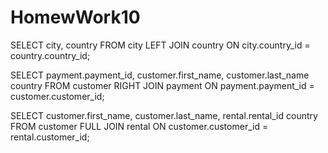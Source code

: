 # HomewWork10


SELECT city, country FROM city LEFT JOIN country ON city.country_id = country.country_id;


SELECT payment.payment_id, customer.first_name, customer.last_name country FROM customer RIGHT JOIN payment ON payment.payment_id = customer.customer_id;


SELECT customer.first_name, customer.last_name, rental.rental_id country FROM customer FULL JOIN rental ON customer.customer_id = rental.customer_id;
